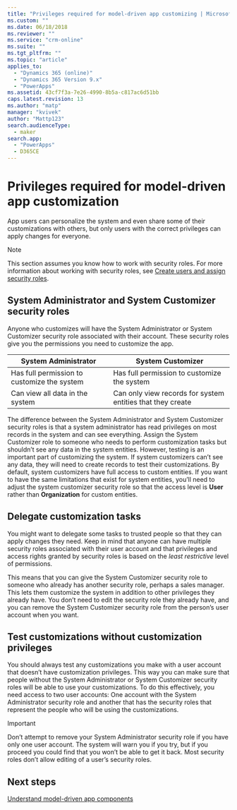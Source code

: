 ```yaml
---
title: "Privileges required for model-driven app customizing | MicrosoftDocs"
ms.custom: ""
ms.date: 06/18/2018
ms.reviewer: ""
ms.service: "crm-online"
ms.suite: ""
ms.tgt_pltfrm: ""
ms.topic: "article"
applies_to: 
  - "Dynamics 365 (online)"
  - "Dynamics 365 Version 9.x"
  - "PowerApps"
ms.assetid: 43cf7f3a-7e26-4990-8b5a-c817ac6d51bb
caps.latest.revision: 13
ms.author: "matp"
manager: "kvivek"
author: "Mattp123"
search.audienceType: 
  - maker
search.app: 
  - "PowerApps"
  - D365CE
---
```

# Privileges required for model-driven app customization

App users can personalize the system and even share some of their customizations with others, but only users with the correct privileges can apply changes for everyone.  
  
> [!NOTE]
>  This section assumes you know how to work with security roles. For more information about working with security roles, see [Create users and assign security roles](https://docs.microsoft.com/dynamics365/customer-engagement/admin/create-users-assign-online-security-roles).  
  
<a name="BKMK_SysAdminAndSysCustomizer"></a>   
## System Administrator and System Customizer security roles  
 Anyone who customizes will have the System Administrator or System Customizer security role associated with their account. These security roles give you the permissions you need to customize the app.  
  
|System Administrator|System Customizer|  
|--------------------------|-----------------------|  
|Has full permission to customize the system|Has full permission to customize the system|  
|Can view all data in the system|Can only view records for system entities that they create|  
  
 The difference between the System Administrator and System Customizer security roles is that a system administrator has read privileges on most records in the system and can see everything. Assign the System Customizer role to someone who needs to perform customization tasks but shouldn’t see any data in the system entities. However, testing is an important part of customizing the system. If system customizers can’t see any data, they will need to create records to test their customizations. By default, system customizers have full access to custom entities. If you want to have the same limitations that exist for system entities, you’ll need to adjust the system customizer security role so that the access level is **User** rather than **Organization** for custom entities.  
  
<a name="BKMK_DelegatingCustomizationTasks"></a>   
## Delegate customization tasks  
 You might want to delegate some tasks to trusted people so that they can apply changes they need. Keep in mind that anyone can have multiple security roles associated with their user account and that privileges and access rights granted by security roles is based on the *least restrictive* level of permissions.  
  
 This means that you can give the System Customizer security role to someone who already has another security role, perhaps a sales manager. This lets them customize the system in addition to other privileges they already have. You don’t need to edit the security role they already have, and you can remove the System Customizer security role from the person’s user account when you want.  
  
<a name="BKMK_UsingTwoUserAccounts"></a>   
## Test customizations without customization privileges  
 You should always test any customizations you make with a user account that doesn’t have customization privileges. This way you can make sure that people without the System Administrator or System Customizer security roles will be able to use your customizations. To do this effectively, you need access to two user accounts: One account with the System Administrator security role and another that has the security roles that represent the people who will be using the customizations.  
  
> [!IMPORTANT]
>  Don’t attempt to remove your System Administrator security role if you have only one user account. The system will warn you if you try, but if you proceed you could find that you won’t be able to get it back. Most security roles don’t allow editing of a user’s security roles.  
  
## Next steps  
[Understand model-driven app components](model-driven-app-components.md)


